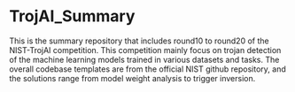 # TrojAI_Summary
This is the summary repository that includes round10 to round20 of the NIST-TrojAI competition. This competition mainly focus on trojan detection of the machine learning models trained in various datasets and tasks. The overall codebase templates are from the official NIST github repository, and the solutions range from model weight analysis to trigger inversion.
